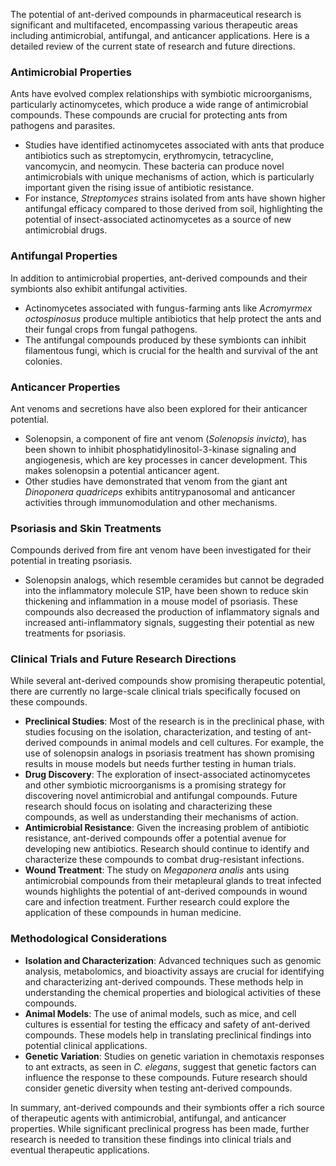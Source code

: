 The potential of ant-derived compounds in pharmaceutical research is significant and multifaceted, encompassing various therapeutic areas including antimicrobial, antifungal, and anticancer applications. Here is a detailed review of the current state of research and future directions.

### Antimicrobial Properties

Ants have evolved complex relationships with symbiotic microorganisms, particularly actinomycetes, which produce a wide range of antimicrobial compounds. These compounds are crucial for protecting ants from pathogens and parasites.

- Studies have identified actinomycetes associated with ants that produce antibiotics such as streptomycin, erythromycin, tetracycline, vancomycin, and neomycin. These bacteria can produce novel antimicrobials with unique mechanisms of action, which is particularly important given the rising issue of antibiotic resistance.
- For instance, *Streptomyces* strains isolated from ants have shown higher antifungal efficacy compared to those derived from soil, highlighting the potential of insect-associated actinomycetes as a source of new antimicrobial drugs.

### Antifungal Properties

In addition to antimicrobial properties, ant-derived compounds and their symbionts also exhibit antifungal activities.

- Actinomycetes associated with fungus-farming ants like *Acromyrmex octospinosus* produce multiple antibiotics that help protect the ants and their fungal crops from fungal pathogens.
- The antifungal compounds produced by these symbionts can inhibit filamentous fungi, which is crucial for the health and survival of the ant colonies.

### Anticancer Properties

Ant venoms and secretions have also been explored for their anticancer potential.

- Solenopsin, a component of fire ant venom (*Solenopsis invicta*), has been shown to inhibit phosphatidylinositol-3-kinase signaling and angiogenesis, which are key processes in cancer development. This makes solenopsin a potential anticancer agent.
- Other studies have demonstrated that venom from the giant ant *Dinoponera quadriceps* exhibits antitrypanosomal and anticancer activities through immunomodulation and other mechanisms.

### Psoriasis and Skin Treatments

Compounds derived from fire ant venom have been investigated for their potential in treating psoriasis.

- Solenopsin analogs, which resemble ceramides but cannot be degraded into the inflammatory molecule S1P, have been shown to reduce skin thickening and inflammation in a mouse model of psoriasis. These compounds also decreased the production of inflammatory signals and increased anti-inflammatory signals, suggesting their potential as new treatments for psoriasis.

### Clinical Trials and Future Research Directions

While several ant-derived compounds show promising therapeutic potential, there are currently no large-scale clinical trials specifically focused on these compounds.

- **Preclinical Studies**: Most of the research is in the preclinical phase, with studies focusing on the isolation, characterization, and testing of ant-derived compounds in animal models and cell cultures. For example, the use of solenopsin analogs in psoriasis treatment has shown promising results in mouse models but needs further testing in human trials.
- **Drug Discovery**: The exploration of insect-associated actinomycetes and other symbiotic microorganisms is a promising strategy for discovering novel antimicrobial and antifungal compounds. Future research should focus on isolating and characterizing these compounds, as well as understanding their mechanisms of action.
- **Antimicrobial Resistance**: Given the increasing problem of antibiotic resistance, ant-derived compounds offer a potential avenue for developing new antibiotics. Research should continue to identify and characterize these compounds to combat drug-resistant infections.
- **Wound Treatment**: The study on *Megaponera analis* ants using antimicrobial compounds from their metapleural glands to treat infected wounds highlights the potential of ant-derived compounds in wound care and infection treatment. Further research could explore the application of these compounds in human medicine.

### Methodological Considerations

- **Isolation and Characterization**: Advanced techniques such as genomic analysis, metabolomics, and bioactivity assays are crucial for identifying and characterizing ant-derived compounds. These methods help in understanding the chemical properties and biological activities of these compounds.
- **Animal Models**: The use of animal models, such as mice, and cell cultures is essential for testing the efficacy and safety of ant-derived compounds. These models help in translating preclinical findings into potential clinical applications.
- **Genetic Variation**: Studies on genetic variation in chemotaxis responses to ant extracts, as seen in *C. elegans*, suggest that genetic factors can influence the response to these compounds. Future research should consider genetic diversity when testing ant-derived compounds.

In summary, ant-derived compounds and their symbionts offer a rich source of therapeutic agents with antimicrobial, antifungal, and anticancer properties. While significant preclinical progress has been made, further research is needed to transition these findings into clinical trials and eventual therapeutic applications.